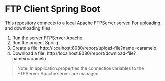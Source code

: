 # FTP Client Spring Boot

This repository connects to a local Apache FTPServer server. For uploading and downloading files.  

1. Run the server FTPServer Apache.  
2. Run the project Spring  
3. Create a file: http://localhost:8080/report/upload-file?name=caramelo  
4. Download a file: http://localhost:8080/report/download-file?name=caramelo  

> Note: In application.properties the connection variables to the FTPServer Apache server are managed.
